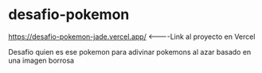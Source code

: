 # desafio-pokemon

https://desafio-pokemon-jade.vercel.app/ <----Link al proyecto en Vercel

Desafio quien es ese pokemon para adivinar pokemons al azar basado en una imagen borrosa
